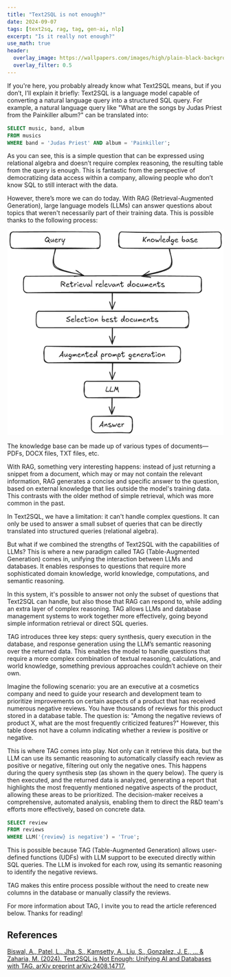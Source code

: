 ```yaml
---
title: "Text2SQL is not enough?"
date: 2024-09-07
tags: [text2sq, rag, tag, gen-ai, nlp]
excerpt: "Is it really not enough?"
use_math: true
header:
  overlay_image: https://wallpapers.com/images/high/plain-black-background-ms6uthqmbsf3weim.webp
  overlay_filter: 0.5
---
```


If you're here, you probably already know what Text2SQL means, but if you don’t, I’ll explain it briefly: Text2SQL is a language model capable of converting a natural language query into a structured SQL query. For example, a natural language query like "What are the songs by Judas Priest from the Painkiller album?" can be translated into:

```sql
SELECT music, band, album
FROM musics
WHERE band = 'Judas Priest' AND album = 'Painkiller';
```

As you can see, this is a simple question that can be expressed using relational algebra and doesn’t require complex reasoning, the resulting table from the query is enough. This is fantastic from the perspective of democratizing data access within a company, allowing people who don’t know SQL to still interact with the data.

However, there’s more we can do today. With RAG (Retrieval-Augmented Generation), large language models (LLMs) can answer questions about topics that weren't necessarily part of their training data. This is possible thanks to the following process:


![RAG](/images/std_rag.png)

The knowledge base can be made up of various types of documents—PDFs, DOCX files, TXT files, etc.

With RAG, something very interesting happens: instead of just returning a snippet from a document, which may or may not contain the relevant information, RAG generates a concise and specific answer to the question, based on external knowledge that lies outside the model's training data. This contrasts with the older method of simple retrieval, which was more common in the past.


In Text2SQL, we have a limitation: it can't handle complex questions. It can only be used to answer a small subset of queries that can be directly translated into structured queries (relational algebra).


But what if we combined the strengths of Text2SQL with the capabilities of LLMs? This is where a new paradigm called TAG (Table-Augmented Generation) comes in, unifying the interaction between LLMs and databases. It enables responses to questions that require more sophisticated domain knowledge, world knowledge, computations, and semantic reasoning.


In this system, it's possible to answer not only the subset of questions that Text2SQL can handle, but also those that RAG can respond to, while adding an extra layer of complex reasoning. TAG allows LLMs and database management systems to work together more effectively, going beyond simple information retrieval or direct SQL queries.


TAG introduces three key steps: query synthesis, query execution in the database, and response generation using the LLM’s semantic reasoning over the returned data. This enables the model to handle questions that require a more complex combination of textual reasoning, calculations, and world knowledge, something previous approaches couldn’t achieve on their own.


Imagine the following scenario: you are an executive at a cosmetics company and need to guide your research and development team to prioritize improvements on certain aspects of a product that has received numerous negative reviews. You have thousands of reviews for this product stored in a database table. The question is: "Among the negative reviews of product X, what are the most frequently criticized features?" However, this table does not have a column indicating whether a review is positive or negative.

This is where TAG comes into play. Not only can it retrieve this data, but the LLM can use its semantic reasoning to automatically classify each review as positive or negative, filtering out only the negative ones. This happens during the query synthesis step (as shown in the query below). The query is then executed, and the returned data is analyzed, generating a report that highlights the most frequently mentioned negative aspects of the product, allowing these areas to be prioritized. The decision-maker receives a comprehensive, automated analysis, enabling them to direct the R&D team's efforts more effectively, based on concrete data.

```sql
SELECT review
FROM reviews
WHERE LLM('{review} is negative') = 'True';
```

This is possible because TAG (Table-Augmented Generation) allows user-defined functions (UDFs) with LLM support to be executed directly within SQL queries. The LLM is invoked for each row, using its semantic reasoning to identify the negative reviews.

TAG makes this entire process possible without the need to create new columns in the database or manually classify the reviews.

For more information about TAG, I invite you to read the article referenced below. Thanks for reading!


## References

[Biswal, A., Patel, L., Jha, S., Kamsetty, A., Liu, S., Gonzalez, J. E., ... & Zaharia, M. (2024). Text2SQL is Not Enough: Unifying AI and Databases with TAG. arXiv preprint arXiv:2408.14717.](https://arxiv.org/pdf/2408.14717)